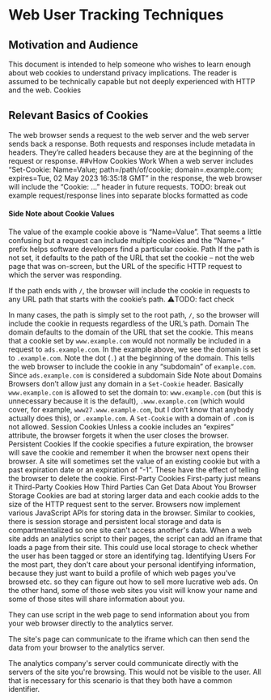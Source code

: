 # Web User Tracking Techniques
## Motivation and Audience
This document is intended to help someone who wishes to learn enough about web cookies to understand privacy implications. The reader is assumed to be technically capable but not deeply experienced with HTTP and the web.
Cookies
## Relevant Basics of Cookies
The web browser sends a request to the web server and the web server sends back a response. Both requests and responses include metadata in headers. They’re called headers because they are at the beginning of the request or response.
##vHow Cookies Work
When a web server includes “Set-Cookie: Name=Value; path=/path/of/cookie; domain=.example.com; expires=Tue, 02 May 2023 16:35:18 GMT” in the response, the web browser will include the “Cookie: …” header in future requests. 
TODO: break out example request/response lines into separate blocks formatted as code
#### Side Note about Cookie Values
The value of the example cookie above is “Name=Value”. That seems a little confusing but a request can include multiple cookies and the “Name=” prefix helps software developers find a particular cookie.
Path
If the path is not set, it defaults to the path of the URL that set the cookie – not the web page that was on-screen, but the URL of the specific HTTP request to which the server was responding. 

If the path ends with `/`, the browser will include the cookie in requests to any URL path that starts with the cookie’s path.
⚠️TODO: fact check

In many cases, the path is simply set to the root path, `/`, so the browser will include the cookie in requests regardless of the URL’s path.
Domain
The domain defaults to the domain of the URL that set the cookie. This means that a cookie set by `www.example.com` would not normally be included in a request to `ads.example.com`. In the example above, we see the domain is set to `.example.com`. Note the dot (`.`) at the beginning of the domain. This tells the web browser to include the cookie in any “subdomain” of `example.com`. Since `ads.example.com` is considered a subdomain
Side Note about Domains
Browsers don’t allow just any domain in a `Set-Cookie` header. Basically `www.example.com` is allowed to set the domain to:
 `www.example.com` (but this is unnecessary because it is the default), 
`.www.example.com` (which would cover, for example, `www27.www.example.com`, but I don’t know that anybody actually does this), or 
`.example.com`. 
A `Set-Cookie` with a domain of `.com` is not allowed.
Session Cookies
Unless a cookie includes an “expires” attribute, the browser forgets it when the user closes the browser. 
Persistent Cookies
If the cookie specifies a future expiration, the browser will save the cookie and remember it when the browser next opens their browser. A site will sometimes set the value of an existing cookie but with a past expiration date or an expiration of “-1”. These have the effect of telling the browser to delete the cookie.
First-Party Cookies
First-party just means it 
Third-Party Cookies
How Third Parties Can Get Data About You
Browser Storage
Cookies are bad at storing larger data and each cookie adds to the size of the HTTP request sent to the server. Browsers now implement various JavaScript APIs for storing data in the browser. Similar to cookies, there is session storage and persistent local storage and data is compartmentalized so one site can't access another's data. When a web site adds an analytics script to their pages, the script can add an iframe that loads a page from their site. This could use local storage to check whether the user has been tagged or store an identifying tag. 
Identifying Users
For the most part, they don't care about your personal identifying information, because they just want to build a profile of which web pages you've browsed etc. so they can figure out how to sell more lucrative web ads. On the other hand, some of those web sites you visit will know your name and some of those sites will share information about you.

They can use script in the web page to send information about you from your web browser directly to the analytics server.

The site's page can communicate to the iframe which can then send the data from your browser to the analytics server.

The analytics company's server could communicate directly with the servers of the site you're browsing. This would not be visible to the user. All that is necessary for this scenario is that they both have a common identifier. 

